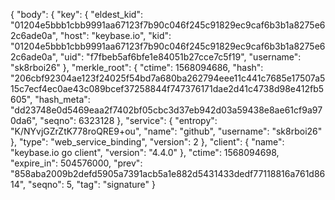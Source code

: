 {
  "body": {
    "key": {
      "eldest_kid": "01204e5bbb1cbb9991aa67123f7b90c046f245c91829ec9caf6b3b1a8275e62c6ade0a",
      "host": "keybase.io",
      "kid": "01204e5bbb1cbb9991aa67123f7b90c046f245c91829ec9caf6b3b1a8275e62c6ade0a",
      "uid": "f7fbeb5af6bfe1e84051b27cce7c5f19",
      "username": "sk8rboi26"
    },
    "merkle_root": {
      "ctime": 1568094686,
      "hash": "206cbf92304ae123f24025f54bd7a680ba262794eee11c441c7685e17507a515c7ecf4ec0ae43c089bcef37258844f747376171dae2d41c4738d98e412fb5605",
      "hash_meta": "dd23748e0d5469eaa2f7402bf05cbc3d37eb942d03a59438e8ae61cf9a970da6",
      "seqno": 6323128
    },
    "service": {
      "entropy": "K/NYvjGZrZtK778roQRE9+ou",
      "name": "github",
      "username": "sk8rboi26"
    },
    "type": "web_service_binding",
    "version": 2
  },
  "client": {
    "name": "keybase.io go client",
    "version": "4.4.0"
  },
  "ctime": 1568094698,
  "expire_in": 504576000,
  "prev": "858aba2009b2defd5905a7391acb5a1e882d5431433dedf77118816a761d8614",
  "seqno": 5,
  "tag": "signature"
}
